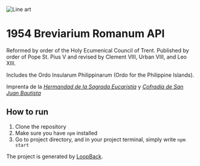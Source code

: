 ![Line art](https://github.com/monicalabbao/brevarium-romanum-api/blob/master/all%20saints.jpg)

# 1954 Breviarium Romanum API

Reformed by order of the Holy Ecumenical Council of Trent. Published by order of Pope St. Pius V and revised by Clement VIII, Urban VIII, and Leo XIII.

Includes the Ordo Insularum Philippinarum (Ordo for the Philippine Islands).


Imprenta de la
*[Hermandad de la Sagrada Eucaristía](https://www.facebook.com/HermandadSaE/)*
y
*[Cofradía de San Juan Bautista](https://www.facebook.com/cdsjb/)*


## How to run
1. Clone the repository
2. Make sure you have `npm` installed
3. Go to project directory, and in your project terminal, simply write `npm start`

The project is generated by [LoopBack](http://loopback.io).
